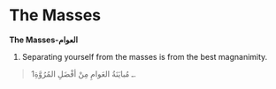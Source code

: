 The Masses
==========

**The Masses-العوام**

1. Separating yourself from the masses is from the best magnanimity.

> 1ـ مُبايَنَةُ العَوامِ مِنْ أفْضَلِ المُرُوَّةِ.


